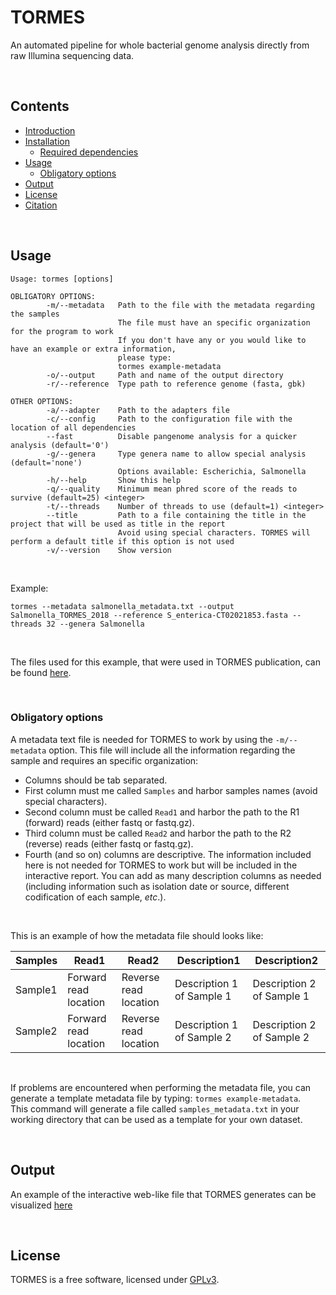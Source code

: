 # TORMES
An automated pipeline for whole bacterial genome analysis directly from raw Illumina sequencing data.  

<br>

## Contents  
  * [Introduction](#introduction)
  * [Installation](#installation)
      * [Required dependencies](#required-dependencies)
  * [Usage](#usage)
      * [Obligatory options](#obligatory-options)  
  * [Output](#output)
  * [License](#license)
  * [Citation](#citation)

<br>

## Usage
```
Usage: tormes [options]

OBLIGATORY OPTIONS:
        -m/--metadata   Path to the file with the metadata regarding the samples
                        The file must have an specific organization for the program to work
                        If you don't have any or you would like to have an example or extra information,
                        please type:
                        tormes example-metadata
        -o/--output     Path and name of the output directory
        -r/--reference  Type path to reference genome (fasta, gbk)

OTHER OPTIONS:
        -a/--adapter    Path to the adapters file
        -c/--config     Path to the configuration file with the location of all dependencies
        --fast          Disable pangenome analysis for a quicker analysis (default='0')
        -g/--genera     Type genera name to allow special analysis (default='none')
                        Options available: Escherichia, Salmonella
        -h/--help       Show this help
        -q/--quality    Minimum mean phred score of the reads to survive (default=25) <integer>
        -t/--threads    Number of threads to use (default=1) <integer>
        --title         Path to a file containing the title in the project that will be used as title in the report
                        Avoid using special characters. TORMES will perform a default title if this option is not used
        -v/--version    Show version

```
<br>

Example:
```
tormes --metadata salmonella_metadata.txt --output Salmonella_TORMES_2018 --reference S_enterica-CT02021853.fasta --threads 32 --genera Salmonella
```
<br>

The files used for this example, that were used in TORMES publication, can be found [here](https://github.com/nmquijada/tormes/).

<br>

### Obligatory options
A metadata text file is needed for TORMES to work by using the `-m/--metadata` option. This file will include all the information regarding the sample and requires an specific organization:  
 - Columns should be tab separated.
 - First column must me called `Samples` and harbor samples names (avoid special characters).
 - Second column must be called `Read1` and harbor the path to the R1 (forward) reads (either fastq or fastq.gz).
 - Third column must be called `Read2` and harbor the path to the R2 (reverse) reads (either fastq or fastq.gz).
 - Fourth (and so on) columns are descriptive. The information included here is not needed for TORMES to work but will be included in the interactive report. You can add as many description columns as needed (including information such as isolation date or source, different codification of each sample, *etc*.).
 
<br>

This is an example of how the metadata file should looks like:  

Samples | Read1 | Read2 | Description1 | Description2 |
------- | ----- | ----- | ------------ | ------------ |
Sample1 | Forward read location | Reverse read location | Description 1 of Sample 1 | Description 2 of Sample 1 |
Sample2 | Forward read location | Reverse read location | Description 1 of Sample 2 | Description 2 of Sample 2 |

<br>

If problems are encountered when performing the metadata file, you can generate a template metadata file by typing: `tormes example-metadata`.  
This command will generate a file called `samples_metadata.txt` in your working directory that can be used as a template for your own dataset.

<br>

## Output

An example of the interactive web-like file that TORMES generates can be visualized [here](https://nmquijada.github.io/tormes/)

<br>

## License
TORMES is a free software, licensed under [GPLv3](https://github.com/nmquijada/tormes/blob/master/LICENSE).
